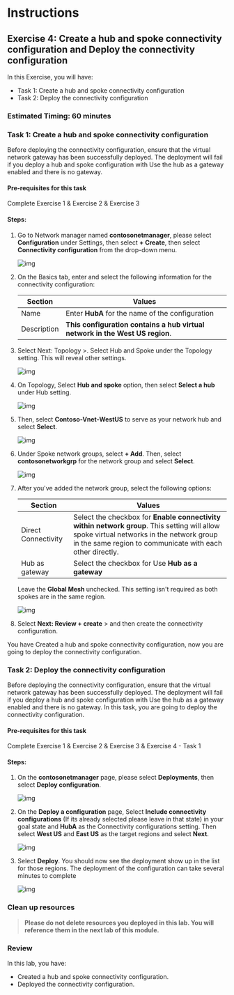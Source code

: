 # Instructions

## Exercise 4: Create a hub and spoke connectivity configuration and Deploy the connectivity configuration

In this Exercise, you will have:

  + Task 1: Create a hub and spoke connectivity configuration
  + Task 2: Deploy the connectivity configuration

### Estimated Timing: 60 minutes

### Task 1: Create a hub and spoke connectivity configuration

Before deploying the connectivity configuration, ensure that the virtual network gateway has been successfully deployed. The deployment will fail if you deploy a hub and spoke configuration with Use the hub as a gateway enabled and there is no gateway.

#### Pre-requisites for this task

Complete Exercise 1 & Exercise 2 & Exercise 3

#### Steps:

1. Go to Network manager named **contosonetmanager**, please select **Configuration** under Settings, then select **+ Create**, then select **Connectivity configuration** from the drop-down menu.

    ![img](../media/hub1.png)

2. On the Basics tab, enter and select the following information for the connectivity configuration:

    | Section | Values |
    | ------- | ------ |
    | Name| Enter **HubA** for the name of the configuration |
    | Description | **This configuration contains a hub virtual network in the West US region**. |
  
3. Select Next: Topology >. Select Hub and Spoke under the Topology setting. This will reveal other settings.

    ![img](../media/hub2.png)

4. On Topology, Select **Hub and spoke** option, then select **Select a hub** under Hub setting. 

    ![img](../media/hub3.png)

5. Then, select **Contoso-Vnet-WestUS** to serve as your network hub and select **Select**.

    ![img](../media/hub4.png)

5. Under Spoke network groups, select **+ Add**. Then, select **contosonetworkgrp** for the network group and select **Select**.

    ![img](../media/hub5.png)

6. After you've added the network group, select the following options:

    | Section | Values |
    | ------- | ------ |
    | Direct Connectivity| Select the checkbox for **Enable connectivity within network group**. This setting will allow spoke virtual networks in the network group in the same region to communicate with each other directly. |
    | Hub as gateway | Select the checkbox for Use **Hub as a gateway** |
  
    Leave the **Global Mesh** unchecked. This setting isn't required as both spokes are in the same region.
 
    ![img](../media/hub6.png)
 
 7. Select **Next: Review + create** > and then create the connectivity configuration.
  
You have Created a hub and spoke connectivity configuration, now you are going to deploy the connectivity configuration.

### Task 2: Deploy the connectivity configuration

Before deploying the connectivity configuration, ensure that the virtual network gateway has been successfully deployed. The deployment will fail if you deploy a hub and spoke configuration with Use the hub as a gateway enabled and there is no gateway. In this task, you are going to deploy the connectivity configuration.

#### Pre-requisites for this task

Complete Exercise 1 & Exercise 2 & Exercise 3 & Exercise 4 - Task 1

#### Steps:

1. On the **contosonetmanager** page, please select **Deployments**, then select **Deploy configuration**.

    ![img](../media/hub7.png)

2. On the **Deploy a configuration** page, Select **Include connectivity configurations** (If its already selected please leave in that state) in your goal state and **HubA** as the Connectivity configurations setting. Then select **West US** and **East US** as the target regions and select **Next**.

    ![img](../media/hub8.png)

3. Select **Deploy**. You should now see the deployment show up in the list for those regions. The deployment of the configuration can take several minutes to complete

    ![img](../media/hub9.png)


### Clean up resources

>**Please do not delete resources you deployed in this lab. You will reference them in the next lab of this module.**

### Review

In this lab, you have:

+ Created a hub and spoke connectivity configuration.
+ Deployed the connectivity configuration.

